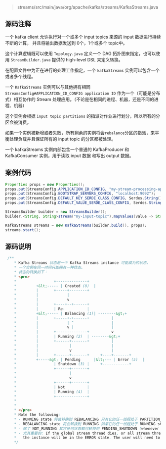 > streams/src/main/java/org/apache/kafka/streams/KafkaStreams.java

## 源码注释

一个 kafka client 允许执行对一个或多个 input topics 来源的 input 数据进行持续不断的计算，
并且将输出数据发送到 0个，1个或多个 topic中。

这个计算逻辑既可以使用 `Topology.java` 定义一个 DAG 拓扑图来指定，也可以使用 `StreamBuilder.java`
提供的 high-level DSL 来定义转换。

在配置文件中为正在进行的处理工作指定，一个 `kafkaStreams` 实例可以包含一个或者多个线程。

一个 `KafkaStreams` 实例可以与其他拥有相同 `StreamsConfig#APPLICATION_ID_CONFIG application ID` 作为一个（可能是分布式）相互协作的 Stream 处理应用。（不论是在相同的进程、机器，还是不同的进程、机器）

这个实例会根据 `input topic partitions` 的指派对作业进行划分，所以所有的分区会被消费。

如果一个实例被新增或者失败，所有剩余的实例将会`rebalance`分区的指派，来平衡处理负载并且保证所有的 input topic 的分区都被处理。

一个 kafkaStreams 实例内部包含一个普通的 KafkaProducer 和 KafkaConsumer 实例，用于读取 input 数据
和写出 output 数据。

## 案例代码

```java
Properties props = new Properties();
props.put(StreamsConfig.APPLICATION_ID_CONFIG, "my-stream-processing-application");
props.put(StreamsConfig.BOOTSTRAP_SERVERS_CONFIG, "localhost:9092");
props.put(StreamsConfig.DEFAULT_KEY_SERDE_CLASS_CONFIG, Serdes.String().getClass());
props.put(StreamsConfig.DEFAULT_VALUE_SERDE_CLASS_CONFIG, Serdes.String().getClass());

StreamsBuilder builder = new StreamsBuilder();
builder.<String, String>stream("my-input-topic").mapValues(value -> String.valueOf(value.length())).to("my-output-topic");

KafkaStreams streams = new KafkaStreams(builder.build(), props);
streams.start();
 ```

 ## 源码说明

 ```java
  /**
     * Kafka Streams 状态是一个 Kafka Streams instance 可能成为的状态.
     * 一个实例在同一时间只能拥有一种状态。
     * 状态的转换如下：
     * <pre>
     *                 +--------------+
     *         +&lt;----- | Created (0)  |
     *         |       +-----+--------+
     *         |             |
     *         |             v
     *         |       +----+--+------+
     *         |       | Re-          |
     *         +&lt;----- | Balancing (1)| --------&gt;+
     *         |       +-----+-+------+          |
     *         |             | ^                 |
     *         |             v |                 |
     *         |       +--------------+          v
     *         |       | Running (2)  | --------&gt;+
     *         |       +------+-------+          |
     *         |              |                  |
     *         |              v                  |
     *         |       +------+-------+     +----+-------+
     *         +-----&gt; | Pending      |&lt;--- | Error (5)  |
     *                 | Shutdown (3) |     +------------+
     *                 +------+-------+
     *                        |
     *                        v
     *                 +------+-------+
     *                 | Not          |
     *                 | Running (4)  |
     *                 +--------------+
     *
     *
     * </pre>
     * Note the following:
     * - RUNNING state 将会转换到 REBALANCING 只有它的任一线程处于 PARTITION_REVOKED or PARTITIONS_ASSIGNED 状态
     * - REBALANCING state 将会转换到 RUNNING 如果它的任一线程处于 RUNNING state
     * - 除了 NOT_RUNNING 其它任何状态都可转换到 PENDING_SHUTDOWN (whenever close is called)
     * - 尤其重要的: If the global stream thread dies, or all stream threads die (or both) then
     *   the instance will be in the ERROR state. The user will need to close it.
     */
```